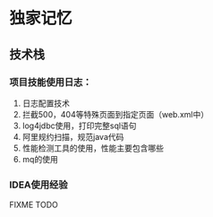 # 独家记忆
## 技术栈
### 项目技能使用日志：
1. 日志配置技术
1. 拦截500，404等特殊页面到指定页面（web.xml中）
3. log4jdbc使用，打印完整sql语句
4. 阿里规约扫描，规范java代码
5. 性能检测工具的使用，性能主要包含哪些
6. mq的使用
### IDEA使用经验
FIXME  TODO
